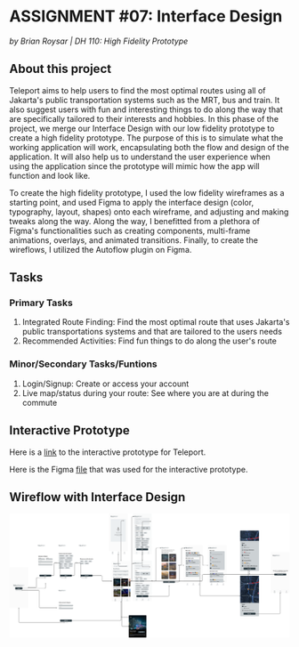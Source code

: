 # ASSIGNMENT #07: Interface Design
_by Brian Roysar | DH 110: High Fidelity Prototype_

## About this project 

Teleport aims to help users to find the most optimal routes using all of Jakarta's public transportation systems such as the MRT, bus and train. It also suggest users with fun and interesting things to do along the way that are specifically tailored to their interests and hobbies. In this phase of the project, we merge our Interface Design with our low fidelity prototype to create a high fidelity prototype. The purpose of this is to simulate what the working application will work, encapsulating both the flow and design of the application. It will also help us to understand the user experience when using the application since the prototype will mimic how the app will function and look like. 

To create the high fidelity prototype, I used the low fidelity wireframes as a starting point, and used Figma to apply the interface design (color, typography, layout, shapes) onto each wireframe, and adjusting and making tweaks along the way. Along the way, I benefitted from a plethora of Figma's functionalities such as creating components, multi-frame animations, overlays, and animated transitions. Finally, to create the wireflows, I utilized the Autoflow plugin on Figma.

## Tasks

### Primary Tasks
1. Integrated Route Finding: Find the most optimal route that uses Jakarta's public transportations systems and that are tailored to the users needs
2. Recommended Activities: Find fun things to do along the user's route

### Minor/Secondary Tasks/Funtions
1. Login/Signup: Create or access your account
2. Live map/status during your route: See where you are at during the commute


## Interactive Prototype
Here is a [link](https://www.figma.com/proto/27qpe9a6vsMMODqkl8MStR/Teleport-Hifi-Prototype?page-id=49%3A2538&node-id=49%3A3120&viewport=802%2C702%2C0.1&scaling=min-zoom&starting-point-node-id=49%3A3102) to the interactive prototype for Teleport.

Here is the Figma [file](https://www.figma.com/file/27qpe9a6vsMMODqkl8MStR/Teleport-Hifi-Prototype?node-id=22%3A2968&t=pGEyGeAs3WFw0Ahf-1) that was used for the interactive prototype.

## Wireflow with Interface Design
![Wireflow](./images/final_wireflow.png)






